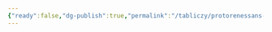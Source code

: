 ```yaml
---
{"ready":false,"dg-publish":true,"permalink":"/tabliczy/protorenessans-i-rannee-vozrozhdenie/voznesenie-marii-na-sarkofage-kardinala-rajnaldo-brankachchi/","dgPassFrontmatter":true}
---
```



